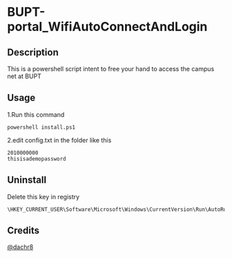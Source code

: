 # BUPT-portal_WifiAutoConnectAndLogin

## Description
This is a powershell script intent to free your hand to access the campus net at BUPT  

## Usage
1.Run this command
```
powershell install.ps1
```
2.edit config.txt in the folder like this
```
2010000000
thisisademopassword
```

## Uninstall
Delete this key in registry
```
\HKEY_CURRENT_USER\Software\Microsoft\Windows\CurrentVersion\Run\AutoRunWifi
```

## Credits
[@dachr8](https://github.com/dachr8)
